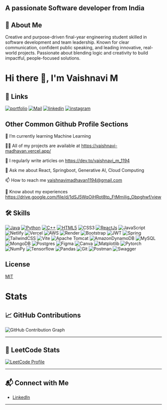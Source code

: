 
## A passionate Software developer from India
## 🚀 About Me

Creative and purpose-driven final-year engineering student skilled in software development and team leadership.
Known for clear communication, confident public speaking, and leading innovative, real-world projects.
Passionate about blending logic and creativity to build impactful, people-focused solutions.

# Hi there 👋, I'm Vaishnavi M
## 🔗 Links
[![portfolio](https://img.shields.io/badge/my_portfolio-000?style=for-the-badge&logo=ko-fi&logoColor=white)](https://vaishnavi-madhavan.vercel.app/)
[![Mail](https://img.shields.io/badge/Gmail-D14836?style=for-the-badge&logo=gmail&logoColor=white)](vaishnavimadhavan1194@gmail.com)
[![linkedin](https://img.shields.io/badge/linkedin-0A66C2?style=for-the-badge&logo=linkedin&logoColor=white)](https://www.linkedin.com/in/vaishnavi-m-004246255/)
[![instagram](https://img.shields.io/badge/Instagram-E4405F?style=for-the-badge&logo=instagram&logoColor=white)](https://www.instagram.com/vaisssshhhhhhhh/)


## Other Common Github Profile Sections
🌱 I’m currently learning Machine Learning

👨‍💻 All of my projects are available at https://vaishnavi-madhavan.vercel.app/

📝 I regularly write articles on https://dev.to/vaishnavi_m_1194

💬 Ask me about React, Springboot, Generative AI, Cloud Computing

📫 How to reach me vaishnavimadhavan1194@gmail.com

📄 Know about my experiences https://drive.google.com/file/d/1dSJ5WqOiHRot8tp_FtMmiIjg_Obpghwf/view


## 🛠 Skills
[![Java](https://img.shields.io/badge/Java-ED8B00?style=for-the-badge&logo=openjdk&logoColor=white)](https://img.shields.io/badge/Java-ED8B00?style=for-the-badge&logo=openjdk&logoColor=white)
[![Python](https://img.shields.io/badge/python-3670A0?style=for-the-badge&logo=python&logoColor=ffdd54)](https://img.shields.io/badge/python-3670A0?style=for-the-badge&logo=python&logoColor=ffdd54)
[![C++](https://img.shields.io/badge/-C++-blue?logo=cplusplus)](https://img.shields.io/badge/-C++-blue?logo=cplusplus)
[![HTML5](https://camo.githubusercontent.com/d4d9d935f85b68223a3514c6a889ea3ed6a77afb5f560c05baa1a1b168077830/68747470733a2f2f696d672e736869656c64732e696f2f62616467652f68746d6c352d2532334533344632362e7376673f7374796c653d666f722d7468652d6261646765266c6f676f3d68746d6c35266c6f676f436f6c6f723d7768697465)](https://camo.githubusercontent.com/d4d9d935f85b68223a3514c6a889ea3ed6a77afb5f560c05baa1a1b168077830/68747470733a2f2f696d672e736869656c64732e696f2f62616467652f68746d6c352d2532334533344632362e7376673f7374796c653d666f722d7468652d6261646765266c6f676f3d68746d6c35266c6f676f436f6c6f723d7768697465)
![CSS3](https://img.shields.io/badge/css3-%231572B6.svg?style=for-the-badge&logo=css3&logoColor=white)
[![ReactJs](https://img.shields.io/badge/-ReactJs-61DAFB?logo=react&logoColor=white&style=for-the-badge)](https://img.shields.io/badge/-ReactJs-61DAFB?logo=react&logoColor=white&style=for-the-badge)
![JavaScript](https://img.shields.io/badge/javascript-%23323330.svg?style=for-the-badge&logo=javascript&logoColor=%23F7DF1E) ![Netlify](https://img.shields.io/badge/netlify-%23000000.svg?style=for-the-badge&logo=netlify&logoColor=#00C7B7) ![Vercel](https://img.shields.io/badge/vercel-%23000000.svg?style=for-the-badge&logo=vercel&logoColor=white) ![AWS](https://img.shields.io/badge/AWS-%23FF9900.svg?style=for-the-badge&logo=amazon-aws&logoColor=white) ![Render](https://img.shields.io/badge/Render-%46E3B7.svg?style=for-the-badge&logo=render&logoColor=white) ![Bootstrap](https://img.shields.io/badge/bootstrap-%238511FA.svg?style=for-the-badge&logo=bootstrap&logoColor=white) ![JWT](https://img.shields.io/badge/JWT-black?style=for-the-badge&logo=JSON%20web%20tokens) ![Spring](https://img.shields.io/badge/spring-%236DB33F.svg?style=for-the-badge&logo=spring&logoColor=white) ![TailwindCSS](https://img.shields.io/badge/tailwindcss-%2338B2AC.svg?style=for-the-badge&logo=tailwind-css&logoColor=white) ![Vite](https://img.shields.io/badge/vite-%23646CFF.svg?style=for-the-badge&logo=vite&logoColor=white) ![Apache Tomcat](https://img.shields.io/badge/apache%20tomcat-%23F8DC75.svg?style=for-the-badge&logo=apache-tomcat&logoColor=black) ![AmazonDynamoDB](https://img.shields.io/badge/Amazon%20DynamoDB-4053D6?style=for-the-badge&logo=Amazon%20DynamoDB&logoColor=white) ![MySQL](https://img.shields.io/badge/mysql-4479A1.svg?style=for-the-badge&logo=mysql&logoColor=white) ![MongoDB](https://img.shields.io/badge/MongoDB-%234ea94b.svg?style=for-the-badge&logo=mongodb&logoColor=white) ![Postgres](https://img.shields.io/badge/postgres-%23316192.svg?style=for-the-badge&logo=postgresql&logoColor=white) ![Figma](https://img.shields.io/badge/figma-%23F24E1E.svg?style=for-the-badge&logo=figma&logoColor=white) ![Canva](https://img.shields.io/badge/Canva-%2300C4CC.svg?style=for-the-badge&logo=Canva&logoColor=white) ![Matplotlib](https://img.shields.io/badge/Matplotlib-%23ffffff.svg?style=for-the-badge&logo=Matplotlib&logoColor=black) ![Pytorch](https://img.shields.io/badge/PyTorch-EE4C2C?style=for-the-badge&logo=pytorch&logoColor=white)  ![NumPy](https://img.shields.io/badge/numpy-%23013243.svg?style=for-the-badge&logo=numpy&logoColor=white) ![Tensorflow](https://img.shields.io/badge/TensorFlow-FF6F00?style=for-the-badge&logo=tensorflow&logoColor=white)  ![Pandas](https://img.shields.io/badge/pandas-%23150458.svg?style=for-the-badge&logo=pandas&logoColor=white) ![Git](https://img.shields.io/badge/git-%23F05033.svg?style=for-the-badge&logo=git&logoColor=white) ![Postman](https://img.shields.io/badge/Postman-FF6C37?style=for-the-badge&logo=postman&logoColor=white) ![Swagger](https://img.shields.io/badge/-Swagger-%23Clojure?style=for-the-badge&logo=swagger&logoColor=white) 
## License

[MIT](https://choosealicense.com/licenses/mit/)


# Stats

## 📈 GitHub Contributions

![GitHub Contribution Graph](https://github-readme-activity-graph.vercel.app/graph?username=VAISH-1194&theme=github-compact)

---

## 🧠 LeetCode Stats

[![LeetCode Profile](https://leetcard.jacoblin.cool/Vaish_1194?theme=dark&font=Baloo)](https://leetcode.com/u/Vaish_1194/)

---

## 📬 Connect with Me

- [LinkedIn](https://www.linkedin.com/in/vaishnavi-m-004246255/)

---